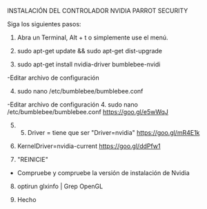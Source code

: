 INSTALACIÓN DEL CONTROLADOR NVIDIA PARROT SECURITY


Siga los siguientes pasos:

1. Abra un Terminal, Alt + t o simplemente use el menú.

2. sudo apt-get update && sudo apt-get dist-upgrade

3. sudo apt-get install nvidia-driver bumblebee-nvidi


-Editar archivo de configuración


4. sudo nano /etc/bumblebee/bumblebee.conf


-Editar archivo de configuración
4. sudo nano /etc/bumblebee/bumblebee.conf 
https://goo.gl/e5wWqJ

5. 5. Driver = tiene que ser "Driver=nvidia"
https://goo.gl/mR4E1k

6. KernelDriver=nvidia-current 
https://goo.gl/ddPfw1


7. "REINICIE"

* Compruebe y compruebe la versión de instalación de Nvidia


8. optirun glxinfo | Grep OpenGL

9. Hecho

